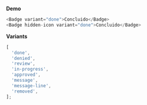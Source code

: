 **Demo**

```js
<Badge variant="done">Concluido</Badge>
<Badge hidden-icon variant="done">Concluido</Badge>
```

**Variants**

```js
[
  'done',
  'denied',
  'review',
  'in-progress',
  'approved',
  'message',
  'message-line',
  'removed',
];
```
